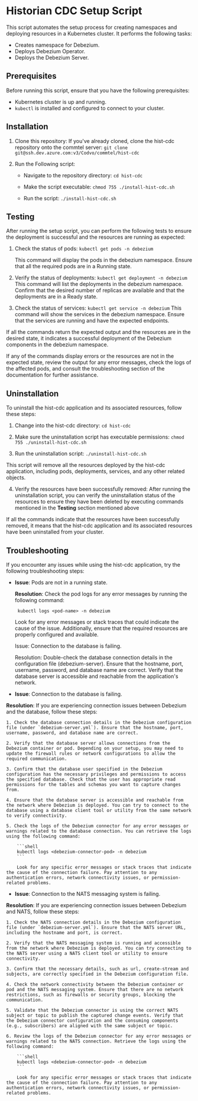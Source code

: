 # Historian CDC Setup Script

This script automates the setup process for creating namespaces and deploying resources in a Kubernetes cluster. It performs the following tasks:

- Creates namespace for Debezium.
- Deploys Debezium Operator.
- Deploys the Debezium Server.

## Prerequisites

Before running this script, ensure that you have the following prerequisites:

- Kubernetes cluster is up and running.
- `kubectl` is installed and configured to connect to your cluster.

## Installation

1. Clone this repository:
   If you've already cloned, clone the hist-cdc repository onto the commtel server:
   ```git clone git@ssh.dev.azure.com:v3/Codvo/commtel/hist-cdc```

2. Run the Following script:
   * Navigate to the repository directory:
        ```cd hist-cdc```
   
   * Make the script executable:
        ```chmod 755 ./install-hist-cdc.sh```
   
   * Run the script:
        ```./install-hist-cdc.sh```

## Testing

After running the setup script, you can perform the following tests to ensure the deployment is successful and the resources are running as expected:

1. Check the status of pods:
    ```kubectl get pods -n debezium```

    This command will display the pods in the debezium namespace. Ensure that all the required pods are in a Running state.

2. Verify the status of deployments:
    ```kubectl get deployment -n debezium```
    This command will list the deployments in the debezium namespace. Confirm that the desired number of replicas are available and that the deployments are in a Ready state.

3. Check the status of services:
    ```kubectl get service -n debezium```
    This command will show the services in the debezium namespace. Ensure that the services are running and have the expected endpoints.

If all the commands return the expected output and the resources are in the desired state, it indicates a successful deployment of the Debezium components in the debezium namespace.

If any of the commands display errors or the resources are not in the expected state, review the output for any error messages, check the logs of the affected pods, and consult the troubleshooting section of the documentation for further assistance.

## Uninstallation

To uninstall the hist-cdc application and its associated resources, follow these steps:

1. Change into the hist-cdc directory:
    ```cd hist-cdc```

2. Make sure the uninstallation script has executable permissions:
    ```chmod 755 ./uninstall-hist-cdc.sh```

3. Run the uninstallation script:
    ```./uninstall-hist-cdc.sh```

This script will remove all the resources deployed by the hist-cdc application, including pods, deployments, services, and any other related objects.

4. Verify the resources have been successfully removed:
    After running the uninstallation script, you can verify the uninstallation status of the resources to ensure they have been deleted by executing commands mentioned in the
    **Testing** section mentioned above

If all the commands indicate that the resources have been successfully removed, it means that the hist-cdc application and its associated resources have been uninstalled from your cluster.

## Troubleshooting

If you encounter any issues while using the hist-cdc application, try the following troubleshooting steps:

* **Issue**: Pods are not in a running state.
  
  **Resolution**: Check the pod logs for any error messages by running the following command:

  ``` kubectl logs <pod-name> -n debezium```

    Look for any error messages or stack traces that could indicate the cause of the issue. Additionally, ensure that the required resources are properly configured and available.

    Issue: Connection to the database is failing.

    Resolution: Double-check the database connection details in the configuration file (debezium-server). Ensure that the hostname, port, username, password, and database name are correct. Verify that the database server is accessible and reachable from the application's network.

* **Issue**: Connection to the database is failing.
    
**Resolution**: If you are experiencing connection issues between Debezium and the database, follow these steps:

    1. Check the database connection details in the Debezium configuration file (under `debezium-server.yml`). Ensure that the hostname, port, username, password, and database name are correct.

    2. Verify that the database server allows connections from the Debezium container or pod. Depending on your setup, you may need to update the firewall rules or network configurations to allow the required communication.

    3. Confirm that the database user specified in the Debezium configuration has the necessary privileges and permissions to access the specified database. Check that the user has appropriate read permissions for the tables and schemas you want to capture changes from.

    4. Ensure that the database server is accessible and reachable from the network where Debezium is deployed. You can try to connect to the database using a database client tool or utility from the same network to verify connectivity.

    5. Check the logs of the Debezium connector for any error messages or warnings related to the database connection. You can retrieve the logs using the following command:

        ```shell
        kubectl logs <debezium-connector-pod> -n debezium
        ```

        Look for any specific error messages or stack traces that indicate the cause of the connection failure. Pay attention to any authentication errors, network connectivity issues, or permission-related problems.

* **Issue**: Connection to the NATS messaging system is failing.
    
**Resolution**: If you are experiencing connection issues between Debezium and NATS, follow these steps:

    1. Check the NATS connection details in the Debezium configuration file (under `debezium-server.yml`). Ensure that the NATS server URL, including the hostname and port, is correct.

    2. Verify that the NATS messaging system is running and accessible from the network where Debezium is deployed. You can try connecting to the NATS server using a NATS client tool or utility to ensure connectivity.

    3. Confirm that the necessary details, such as url, create-stream and subjects, are correctly specified in the Debezium configuration file.

    4. Check the network connectivity between the Debezium container or pod and the NATS messaging system. Ensure that there are no network restrictions, such as firewalls or security groups, blocking the communication.

    5. Validate that the Debezium connector is using the correct NATS subject or topic to publish the captured change events. Verify that the Debezium connector configuration and the consuming components (e.g., subscribers) are aligned with the same subject or topic.

    6. Review the logs of the Debezium connector for any error messages or warnings related to the NATS connection. Retrieve the logs using the following command:

        ```shell
        kubectl logs <debezium-connector-pod> -n debezium
        ```

        Look for any specific error messages or stack traces that indicate the cause of the connection failure. Pay attention to any authentication errors, network connectivity issues, or permission-related problems.
